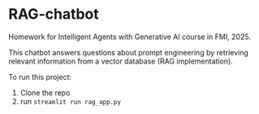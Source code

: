 # RAG-chatbot
Homework for Intelligent Agents with Generative AI course in FMI, 2025. 

This chatbot answers questions about prompt engineering by retrieving relevant information from a vector database (RAG implementation).

To run this project:
1. Clone the repo
2. run `streamlit run rag_app.py`
